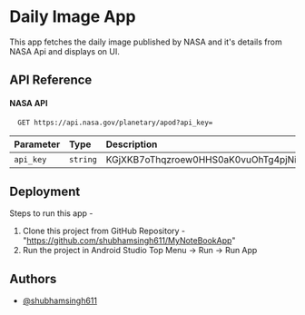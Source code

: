 
# Daily Image App

This app fetches the daily image published by NASA and it's details from NASA Api and displays on UI.

## API Reference

#### NASA API

```http
  GET https://api.nasa.gov/planetary/apod?api_key=
```

| Parameter | Type     | Description                |
| :-------- | :------- | :------------------------- |
| `api_key` | `string` | KGjXKB7oThqzroew0HHS0aK0vuOhTg4pjNiGkUhV |




## Deployment

Steps to run this app -
1. Clone this project from GitHub Repository - "https://github.com/shubhamsingh611/MyNoteBookApp"
2. Run the project in Android Studio
Top Menu -> Run -> Run App



## Authors

- [@shubhamsingh611](https://www.github.com/shubhamsingh611)

